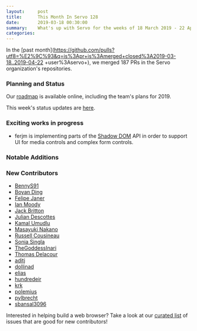 ```yaml
---
layout:     post
title:      This Month In Servo 128
date:       2019-03-18 00:30:00
summary:    What's up with Servo for the weeks of 18 March 2019 - 22 April 2019
categories:
---
```


In the [past month](https://github.com/pulls?utf8=%E2%9C%93&q=is%3Apr+is%3Amerged+closed%3A2019-03-18..2019-04-22
+user%3Aservo+),
we merged 187 PRs in the Servo organization's repositories.

### Planning and Status

Our [roadmap](https://github.com/servo/servo/wiki/Roadmap) is available online, including the team's plans for 2019.

This week's status updates are [here](https://build.servo.org/standups/).

### Exciting works in progress

- ferjm is implementing parts of the [Shadow DOM](https://github.com/servo/servo/pull/22743) API in order to support UI for media controls and complex form controls.

### Notable Additions


### New Contributors

- [BennyS91](https://github.com/BennyS91)
- [Boyan Ding](https://github.com/dboyan)
- [Felipe Janer](https://github.com/5h1rU)
- [Ian Moody](https://github.com/KwanEsq)
- [Jack Britton](https://github.com/jackxbritton)
- [Julian Descottes](https://github.com/juliandescottes)
- [Kamal Umudlu](https://github.com/kamal-umudlu)
- [Masayuki Nakano](https://github.com/masayuki-nakano)
- [Russell Cousineau](https://github.com/miller-time)
- [Sonia Singla](https://github.com/soniasingla)
- [TheGoddessInari](https://github.com/TheGoddessInari)
- [Thomas Delacour](https://github.com/tdelacour)
- [aditj](https://github.com/aditj)
- [dollinad](https://github.com/dollinad)
- [elias](https://github.com/ejmg)
- [hundredeir](https://github.com/hundredeir)
- [krk](https://github.com/krk)
- [polemius](https://github.com/polemius)
- [pylbrecht](https://github.com/pylbrecht)
- [sbansal3096](https://github.com/sbansal3096)

Interested in helping build a web browser? Take a look at our [curated list](https://starters.servo.org/) of issues that are good for new contributors!
